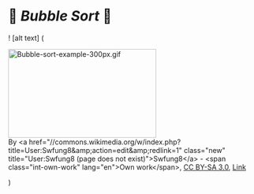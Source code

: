 #          🫧 *Bubble Sort* 🫧











! [alt text] (<p><a href="https://commons.wikimedia.org/wiki/File:Bubble-sort-example-300px.gif#/media/File:Bubble-sort-example-300px.gif"><img src="https://upload.wikimedia.org/wikipedia/commons/c/c8/Bubble-sort-example-300px.gif" alt="Bubble-sort-example-300px.gif" height="180" width="300"></a><br>By &lt;a href="//commons.wikimedia.org/w/index.php?title=User:Swfung8&amp;amp;action=edit&amp;amp;redlink=1" class="new" title="User:Swfung8 (page does not exist)"&gt;Swfung8&lt;/a&gt; - &lt;span class="int-own-work" lang="en"&gt;Own work&lt;/span&gt;, <a href="https://creativecommons.org/licenses/by-sa/3.0" title="Creative Commons Attribution-Share Alike 3.0">CC BY-SA 3.0</a>, <a href="https://commons.wikimedia.org/w/index.php?curid=14953478">Link</a></p>)